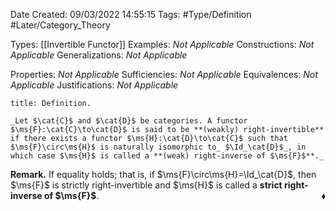 <div class="topSpace"></div>

Date Created: 09/03/2022 14:55:15
Tags: #Type/Definition #Later/Category_Theory

Types: [[Invertible Functor]]
Examples: _Not Applicable_
Constructions: _Not Applicable_
Generalizations: _Not Applicable_

Properties: _Not Applicable_
Sufficiencies: _Not Applicable_
Equivalences: _Not Applicable_
Justifications: _Not Applicable_

``` ad-Definition
title: Definition.

_Let $\cat{C}$ and $\cat{D}$ be categories. A functor $\ms{F}:\cat{C}\to\cat{D}$ is said to be **(weakly) right-invertible** if there exists a functor $\ms{H}:\cat{D}\to\cat{C}$ such that $\ms{F}\circ\ms{H}$ is naturally isomorphic to_ $\Id_\cat{D}$_, in which case $\ms{H}$ is called a **(weak) right-inverse of $\ms{F}$**._

```

**Remark.** If equality holds; that is, if $\ms{F}\circ\ms{H}=\Id_\cat{D}$, then $\ms{F}$ is strictly right-invertible and $\ms{H}$ is called a **strict right-inverse of $\ms{F}$**.<span style="float:right;">$\blacklozenge$</span>
